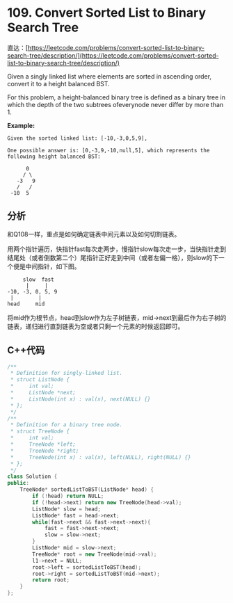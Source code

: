 # 109. Convert Sorted List to Binary Search Tree

直达：[https://leetcode.com/problems/convert-sorted-list-to-binary-search-tree/description/](https://leetcode.com/problems/convert-sorted-list-to-binary-search-tree/description/)

Given a singly linked list where elements are sorted in ascending order, convert it to a height balanced BST.

For this problem, a height-balanced binary tree is defined as a binary tree in which the depth of the two subtrees ofeverynode never differ by more than 1.

**Example:**

```
Given the sorted linked list: [-10,-3,0,5,9],

One possible answer is: [0,-3,9,-10,null,5], which represents the following height balanced BST:

      0
     / \
   -3   9
   /   /
 -10  5
```

## 分析

和Q108一样，重点是如何确定链表中间元素以及如何切割链表。

用两个指针遍历，快指针fast每次走两步，慢指针slow每次走一步，当快指针走到结尾处（或者倒数第二个）尾指针正好走到中间（或者左偏一格），则slow的下一个便是中间指针，如下图。

```
     slow  fast
      |     |
-10, -3, 0, 5, 9
 |        |
head     mid
```

将mid作为根节点，head到slow作为左子树链表，mid-&gt;next到最后作为右子树的链表，递归进行直到链表为空或者只剩一个元素的时候返回即可。

## C++代码

```cpp
/**
 * Definition for singly-linked list.
 * struct ListNode {
 *     int val;
 *     ListNode *next;
 *     ListNode(int x) : val(x), next(NULL) {}
 * };
 */
/**
 * Definition for a binary tree node.
 * struct TreeNode {
 *     int val;
 *     TreeNode *left;
 *     TreeNode *right;
 *     TreeNode(int x) : val(x), left(NULL), right(NULL) {}
 * };
 */
class Solution {
public:
    TreeNode* sortedListToBST(ListNode* head) {
        if (!head) return NULL;
        if (!head->next) return new TreeNode(head->val);
        ListNode* slow = head;
        ListNode* fast = head->next;
        while(fast->next && fast->next->next){
            fast = fast->next->next;
            slow = slow->next;
        }
        ListNode* mid = slow->next;
        TreeNode* root = new TreeNode(mid->val);
        l1->next = NULL;
        root->left = sortedListToBST(head);
        root->right = sortedListToBST(mid->next);
        return root;
    }
};
```



